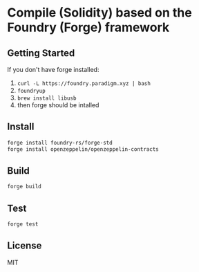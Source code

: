 # Compile (Solidity) based on the Foundry (Forge) framework

## Getting Started

If you don't have forge installed:

1. `curl -L https://foundry.paradigm.xyz | bash`
2. `foundryup`
3. `brew install libusb`
4. then forge should be intalled

## Install

```bash
forge install foundry-rs/forge-std
forge install openzeppelin/openzeppelin-contracts
```

## Build

```bash
forge build
```

## Test

```bash
forge test
```

## License
MIT